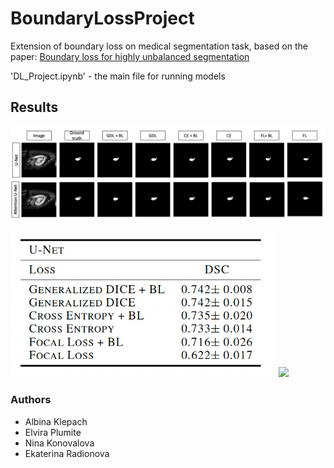 # BoundaryLossProject
Extension of boundary loss on medical segmentation task, based on the paper: [Boundary loss for highly unbalanced segmentation](https://arxiv.org/abs/1812.07032)

'DL_Project.ipynb' - the main file for running models

## Results
<img src="imgs/predictions.png" width="850">

<img src="imgs/table_unet.png" width="425"/> <img src="imgs/table_att_unet.png.png" width="425"/> 

### Authors 

- Albina Klepach
- Elvira Plumite
- Nina Konovalova
- Ekaterina Radionova
